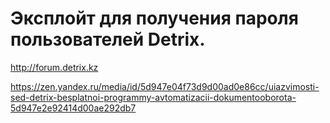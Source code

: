 Эксплойт для получения пароля пользователей Detrix.
========================


http://forum.detrix.kz

https://zen.yandex.ru/media/id/5d947e04f73d9d00ad0e86cc/uiazvimosti-sed-detrix-besplatnoi-programmy-avtomatizacii-dokumentooborota-5d947e2e92414d00ae292db7

